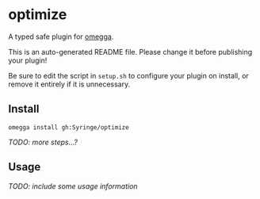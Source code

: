 <!--

When uploading your plugin to github/gitlab
start your repo name with "omegga-"

example: https://github.com/Syringe/omegga-optimize

Your plugin will be installed via omegga install gh:Syringe/optimize

-->

# optimize

A typed safe plugin for [omegga](https://github.com/brickadia-community/omegga).

This is an auto-generated README file. Please change it before publishing your plugin!

Be sure to edit the script in `setup.sh` to configure your plugin on install, or
remove it entirely if it is unnecessary.

## Install

`omegga install gh:Syringe/optimize`

_TODO: more steps...?_

## Usage

_TODO: include some usage information_

